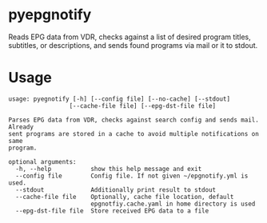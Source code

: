 # pyepgnotify
Reads EPG data from VDR, checks against a list of desired program titles, subtitles, or descriptions, and sends found programs via mail or it to stdout.

# Usage
```
usage: pyegnotify [-h] [--config file] [--no-cache] [--stdout]
                 [--cache-file file] [--epg-dst-file file]

Parses EPG data from VDR, checks against search config and sends mail. Already
sent programs are stored in a cache to avoid multiple notifications on same
program.

optional arguments:
  -h, --help           show this help message and exit
  --config file        Config file. If not given ~/epgnotify.yml is used.
  --stdout             Additionally print result to stdout
  --cache-file file    Optionally, cache file location, default
                       epgnotfiy.cache.yaml in home directory is used
  --epg-dst-file file  Store received EPG data to a file
```
